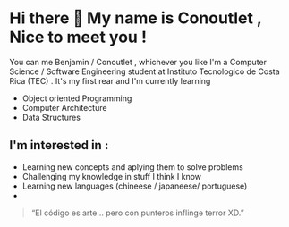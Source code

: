 # Hi there 👋 My name is Conoutlet , Nice to meet you !
You can me Benjamin / Conoutlet , whichever you like 
I'm a Computer Science / Software Engineering student at Instituto Tecnologico de Costa Rica (TEC) .
It's my first rear and I'm currently learning 
- Object oriented Programming
- Computer Architecture
- Data Structures 
## I'm interested in : 
- Learning new concepts and aplying them to solve problems
- Challenging my knowledge in stuff I think I know
- Learning new languages (chineese / japaneese/ portuguese)
- 
> “El código es arte... pero con punteros inflinge terror XD.”
<!--
**benjaortizq/benjaortizq** is a ✨ _special_ ✨ repository because its `README.md` (this file) appears on your GitHub profile.

Here are some ideas to get you started:

- 🔭 I’m currently working on ...
- 🌱 I’m currently learning ...
- 👯 I’m looking to collaborate on ...
- 🤔 I’m looking for help with ...
- 💬 Ask me about ...
- 📫 How to reach me: ...
- 😄 Pronouns: ...
- ⚡ Fun fact: ...
-->
